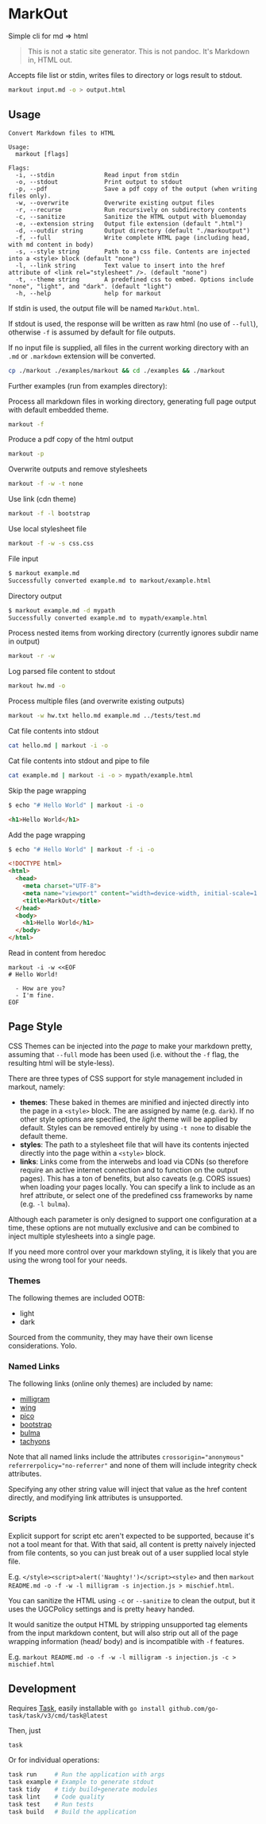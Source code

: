 # MarkOut

Simple cli for md => html

> This is not a static site generator. This is not pandoc. It's Markdown in, HTML out.

Accepts file list or stdin, writes files to directory or logs result to stdout.

```sh
markout input.md -o > output.html
```

## Usage

```text
Convert Markdown files to HTML

Usage:
  markout [flags]

Flags:
  -i, --stdin              Read input from stdin
  -o, --stdout             Print output to stdout
  -p, --pdf                Save a pdf copy of the output (when writing files only).
  -w, --overwrite          Overwrite existing output files
  -r, --recurse            Run recursively on subdirectory contents
  -c, --sanitize           Sanitize the HTML output with bluemonday
  -e, --extension string   Output file extension (default ".html")
  -d, --outdir string      Output directory (default "./markoutput")
  -f, --full               Write complete HTML page (including head, with md content in body)
  -s, --style string       Path to a css file. Contents are injected into a <style> block (default "none")
  -l, --link string        Text value to insert into the href attribute of <link rel="stylesheet" />. (default "none")
  -t, --theme string       A predefined css to embed. Options include "none", "light", and "dark". (default "light")
  -h, --help               help for markout
```

If stdin is used, the output file will be named `MarkOut.html`.

If stdout is used, the response will be written as raw html (no use of `--full`), otherwise `-f` is assumed by default for file outputs.

If no input file is supplied, all files in the current working directory with an `.md` or `.markdown` extension will be converted.

```sh
cp ./markout ./examples/markout && cd ./examples && ./markout
```

Further examples (run from examples directory):

Process all markdown files in working directory, generating full page output with default embedded theme.

```sh
markout -f
```

Produce a pdf copy of the html output

```sh
markout -p
```

Overwrite outputs and remove stylesheets

```sh
markout -f -w -t none
```

Use link (cdn theme)

```sh
markout -f -l bootstrap
```

Use local stylesheet file

```sh
markout -f -w -s css.css
```

File input

```sh
$ markout example.md
Successfully converted example.md to markout/example.html
```

Directory output

```sh
$ markout example.md -d mypath
Successfully converted example.md to mypath/example.html
```

Process nested items from working directory (currently ignores subdir name in output)

```sh
markout -r -w
```

Log parsed file content to stdout

```sh
markout hw.md -o
```

Process multiple files (and overwrite existing outputs)

```sh
markout -w hw.txt hello.md example.md ../tests/test.md
```

Cat file contents into stdout

```sh
cat hello.md | markout -i -o
```

Cat file contents into stdout and pipe to file

```sh
cat example.md | markout -i -o > mypath/example.html
```

Skip the page wrapping

```sh
$ echo "# Hello World" | markout -i -o
```

```html
<h1>Hello World</h1>

```

Add the page wrapping

```sh
$ echo "# Hello World" | markout -f -i -o
```

```html
<!DOCTYPE html>
<html>
  <head>
    <meta charset="UTF-8">
    <meta name="viewport" content="width=device-width, initial-scale=1.0">
    <title>MarkOut</title>
  </head>
  <body>
    <h1>Hello World</h1>
  </body>
</html>
```

Read in content from heredoc

```
markout -i -w <<EOF
# Hello World!

  - How are you?
  - I'm fine.
EOF
```

## Page Style

CSS Themes can be injected into the *page* to make your markdown pretty, assuming that `--full` mode has been used (i.e. without the `-f` flag, the resulting html will be style-less).

There are three types of CSS support for style management included in markout, namely:

  - **themes**: These baked in themes are minified and injected directly into the page in a `<style>` block. The are assigned by name (e.g. `dark`). If no other style options are specified, the *light* theme will be applied by default. Styles can be removed entirely by using `-t none` to disable the default theme.
  - **styles**: The path to a stylesheet file that will have its contents injected directly into the page within a `<style>` block.
  - **links**: Links come from the interwebs and load via CDNs (so therefore require an active internet connection and  to function on the output pages). This has a ton of benefits, but also caveats (e.g. CORS issues) when loading your pages locally. You can specify a link to include as an href attribute, or select one of the predefined css frameworks by name (e.g. `-l bulma`).

Although each parameter is only designed to support one configuration at a time, these options are not mutually exclusive and can be combined to inject multiple stylesheets into a single page.

If you need more control over your markdown styling, it is likely that you are using the wrong tool for your needs.

### Themes

The following themes are included OOTB:

  - light
  - dark

Sourced from the community, they may have their own license considerations. Yolo.

### Named Links

The following links (online only themes) are included by name:

  - [milligram](https://milligram.io/#getting-started)
  - [wing](https://kbrsh.github.io/wing/)
  - [pico](https://picocss.com/docs/)
  - [bootstrap](https://www.bootstrapcdn.com/)
  - [bulma](https://bulma.io/documentation/overview/start/)
  - [tachyons](https://tachyons.io/)

Note that all named links include the attributes `crossorigin="anonymous" referrerpolicy="no-referrer"` and none of them will include integrity check attributes.

Specifying any other string value will inject that value as the href content directly, and modifying link attributes is unsupported.

### Scripts

Explicit support for script etc aren't expected to be supported, because it's not a tool meant for that. With that said, all content is pretty naively injected from file contents, so you can just break out of a user supplied local style file.

E.g. `</style><script>alert('Naughty!')</script><style>` and then `markout README.md -o -f -w -l milligram -s injection.js > mischief.html`.

You can sanitize the HTML using `-c` or `--sanitize` to clean the output, but it uses the UGCPolicy settings and is pretty heavy handed.

It would sanitize the output HTML by stripping unsupported tag elements from the input markdown content, but will also strip out all of the page wrapping information (head/ body) and is incompatible with `-f` features.

E.g. `markout README.md -o -f -w -l milligram -s injection.js -c > mischief.html`

## Development

Requires [Task](https://taskfile.dev/), easily installable with `go install github.com/go-task/task/v3/cmd/task@latest`

Then, just

```sh
task
```

Or for individual operations:

```sh
task run     # Run the application with args
task example # Example to generate stdout
task tidy    # tidy build+generate modules 
task lint    # Code quality
task test    # Run tests
task build   # Build the application
```
